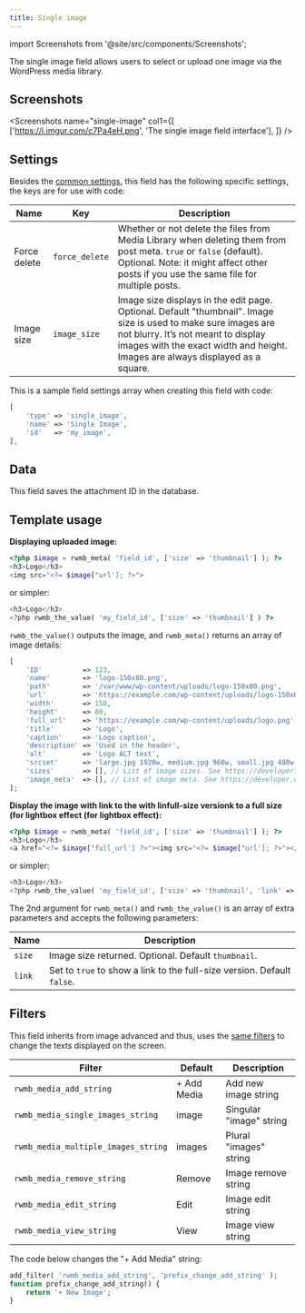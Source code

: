```yaml
---
title: Single image
---
```


import Screenshots from '@site/src/components/Screenshots';

The single image field allows users to select or upload one image via the WordPress media library.

## Screenshots

<Screenshots
    name="single-image"
    col1={[
        ['https://i.imgur.com/c7Pa4eH.png', 'The single image field interface'],
    ]}
/>

## Settings

Besides the [common settings](/field-settings/), this field has the following specific settings, the keys are for use with code:

Name | Key | Description
--- | --- | ---
Force delete | `force_delete` | Whether or not delete the files from Media Library when deleting them from post meta. `true` or `false` (default). Optional. Note: it might affect other posts if you use the same file for multiple posts.
Image size | `image_size` | Image size displays in the edit page. Optional. Default "thumbnail". Image size is used to make sure images are not blurry. It’s not meant to display images with the exact width and height. Images are always displayed as a square.

This is a sample field settings array when creating this field with code:

```php
[
    'type' => 'single_image',
    'name' => 'Single Image',
    'id'   => 'my_image',
],
```

## Data

This field saves the attachment ID in the database.

## Template usage

**Displaying uploaded image:**

```php
<?php $image = rwmb_meta( 'field_id', ['size' => 'thumbnail'] ); ?>
<h3>Logo</h3>
<img src="<?= $image['url']; ?>">
```

or simpler:

```php
<h3>Logo</h3>
<?php rwmb_the_value( 'my_field_id', ['size' => 'thumbnail'] ) ?>
```

`rwmb_the_value()` outputs the image, and `rwmb_meta()` returns an array of image details:

```php
[
    'ID'          => 123,
    'name'        => 'logo-150x80.png',
    'path'        => '/var/www/wp-content/uploads/logo-150x80.png',
    'url'         => 'https://example.com/wp-content/uploads/logo-150x80.png',
    'width'       => 150,
    'height'      => 80,
    'full_url'    => 'https://example.com/wp-content/uploads/logo.png',
    'title'       => 'Logo',
    'caption'     => 'Logo caption',
    'description' => 'Used in the header',
    'alt'         => 'Logo ALT text',
    'srcset'      => 'large.jpg 1920w, medium.jpg 960w, small.jpg 480w', // List of responsive image src
    'sizes'       => [], // List of image sizes. See https://developer.wordpress.org/reference/functions/wp_get_attachment_metadata/
    'image_meta'  => [], // List of image meta. See https://developer.wordpress.org/reference/functions/wp_get_attachment_metadata/
];
```

**Display the image with link to the with linfull-size versionk to a full size (for lightbox effect (for lightbox effect):**

```php
<?php $image = rwmb_meta( 'field_id', ['size' => 'thumbnail'] ); ?>
<h3>Logo</h3>
<a href="<?= $image['full_url'] ?>"><img src="<?= $image['url']; ?>"></a>
```

or simpler:

```php
<h3>Logo</h3>
<?php rwmb_the_value( 'my_field_id', ['size' => 'thumbnail', 'link' => true] ) ?>
```

The 2nd argument for `rwmb_meta()` and `rwmb_the_value()` is an array of extra parameters and accepts the following parameters:

Name|Description
---|---
`size`|Image size returned. Optional. Default `thumbnail`.
`link`|Set to `true` to show a link to the full-size version. Default `false`.

## Filters

This field inherits from image advanced and thus, uses the [same filters](/fields/image-advanced/) to change the texts displayed on the screen.

Filter|Default|Description
---|---|---
`rwmb_media_add_string`|+ Add Media|Add new image string
`rwmb_media_single_images_string`|image|Singular "image" string
`rwmb_media_multiple_images_string`|images|Plural "images" string
`rwmb_media_remove_string`|Remove|Image remove string
`rwmb_media_edit_string`|Edit|Image edit string
`rwmb_media_view_string`|View|Image view string

The code below changes the "+ Add Media" string:

```php
add_filter( 'rwmb_media_add_string', 'prefix_change_add_string' );
function prefix_change_add_string() {
    return '+ New Image';
}
```